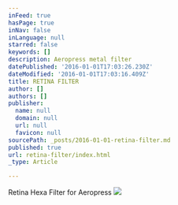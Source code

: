 ```yaml
---
inFeed: true
hasPage: true
inNav: false
inLanguage: null
starred: false
keywords: []
description: Aeropress metal filter
datePublished: '2016-01-01T17:03:26.230Z'
dateModified: '2016-01-01T17:03:16.409Z'
title: RETINA FILTER
author: []
authors: []
publisher:
  name: null
  domain: null
  url: null
  favicon: null
sourcePath: _posts/2016-01-01-retina-filter.md
published: true
url: retina-filter/index.html
_type: Article

---
```

Retina Hexa Filter for Aeropress
![](https://the-grid-user-content.s3-us-west-2.amazonaws.com/be5e6231-dbd7-4b86-80b4-e1383598a825.JPG)